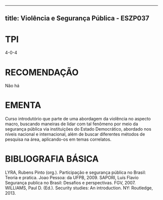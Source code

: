 
---
title: Violência e Segurança Pública - ESZP037 
---

# TPI

4-0-4

# RECOMENDAÇÃO

Não há

# EMENTA

Curso introdutório que parte de uma abordagem da violência no aspecto macro, buscando maneiras de lidar com tal fenômeno por meio da segurança pública via instituições do Estado Democrático, abordado nos níveis nacional e internacional, além de buscar diferentes métodos de pesquisa na área, aplicando-os em temas correlatos.

# BIBLIOGRAFIA BÁSICA

LYRA, Rubens Pinto (org.). Participação e segurança pública no Brasil: Teoria e pratica. Joao Pessoa: da UFPB, 2009.
SAPORI, Luís Flavio Segurança publica no Brasil: Desafios e perspectivas. FGV, 2007.
WILLIAMS, Paul D. (Ed.). Security studies: An introduction. NY: Routledge, 2013.
        